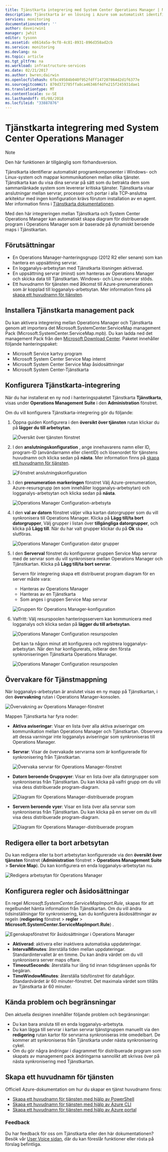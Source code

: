 ```yaml
---
title: Tjänstkarta integrering med System Center Operations Manager | Microsoft Docs
description: Tjänstkarta är en lösning i Azure som automatiskt identifierar programkomponenter i Windows- och Linux-system och mappar kommunikationen mellan olika tjänster. Den här artikeln beskrivs med hjälp av en Tjänstkarta att automatiskt skapa diagram för distribuerade program i Operations Manager.
services: monitoring
documentationcenter: ''
author: daveirwin1
manager: jwhit
editor: tysonn
ms.assetid: e8614a5a-9cf8-4c81-8931-896d358ad2cb
ms.service: monitoring
ms.devlang: na
ms.topic: article
ms.tgt_pltfrm: na
ms.workload: infrastructure-services
ms.date: 02/21/2017
ms.author: bwren;dairwin
ms.openlocfilehash: 6fbc49584b040f952fdff147207864d2d1f6377e
ms.sourcegitcommit: 870d372785ffa8ca46346f4dfe215f245931dae1
ms.translationtype: MT
ms.contentlocale: sv-SE
ms.lasthandoff: 05/08/2018
ms.locfileid: "33887876"
---
```

# <a name="service-map-integration-with-system-center-operations-manager"></a>Tjänstkarta integrering med System Center Operations Manager
  > [!NOTE]
  > Den här funktionen är tillgänglig som förhandsversion.
  > 
  
Tjänstkarta identifierar automatiskt programkomponenter i Windows- och Linux-system och mappar kommunikationen mellan olika tjänster. Tjänstkarta kan du visa dina servrar på sätt som du betrakta dem som sammanlänkade system som levererar kritiska tjänster. Tjänstkarta visar anslutningar mellan servrar, processer och portar i alla TCP-anslutna arkitektur med ingen konfiguration krävs förutom installation av en agent. Mer information finns i [Tjänstkarta dokumentationen]( monitoring-service-map.md).

Med den här integreringen mellan Tjänstkarta och System Center Operations Manager kan automatiskt skapa diagram för distribuerade program i Operations Manager som är baserade på dynamiskt beroende maps i Tjänstkartan.

## <a name="prerequisites"></a>Förutsättningar
* En Operations Manager-hanteringsgrupp (2012 R2 eller senare) som kan hantera en uppsättning servrar.
* En logganalys-arbetsytan med Tjänstkarta lösningen aktiverad.
* En uppsättning servrar (minst) som hanteras av Operations Manager och skicka data till Tjänstkartan. Windows- och Linux-servrar stöds.
* Ett huvudnamn för tjänsten med åtkomst till Azure-prenumerationen som är kopplad till logganalys-arbetsytan. Mer information finns på [skapa ett huvudnamn för tjänsten](#creating-a-service-principal).

## <a name="install-the-service-map-management-pack"></a>Installera Tjänstkarta management pack
Du kan aktivera integrering mellan Operations Manager och Tjänstkarta genom att importera det Microsoft.SystemCenter.ServiceMap management Pack (Microsoft.SystemCenter.ServiceMap.mpb). Du kan ladda ned det management Pack från den [Microsoft Download Center](https://www.microsoft.com/download/details.aspx?id=55763). Paketet innehåller följande hanteringspaket:
* Microsoft Service kartvy program
* Microsoft System Center Service Map internt
* Microsoft System Center Service Map åsidosättningar
* Microsoft System Center-Tjänstkarta

## <a name="configure-the-service-map-integration"></a>Konfigurera Tjänstkarta-integrering
När du har installerat en ny nod i hanteringspaketet Tjänstkarta **Tjänstkarta**, visas under **Operations Management Suite** i den **Administration** fönstret. 

Om du vill konfigurera Tjänstkarta-integrering gör du följande:

1. Öppna guiden Konfigurera i den **översikt över tjänsten** rutan klickar du på **lägger du till arbetsytan**.  

    ![Översikt över tjänsten fönstret](media/monitoring-service-map/scom-configuration.png)

2. I den **anslutningskonfiguration** , ange innehavarens namn eller ID, program-ID (användarnamn eller clientID) och lösenordet för tjänstens huvudnamn och klicka sedan på **nästa**. Mer information finns på [skapa ett huvudnamn för tjänsten](#creating-a-service-principal).

    ![Fönstret anslutningskonfiguration](media/monitoring-service-map/scom-config-spn.png)

3. I den **prenumeration markeringen** fönstret Välj Azure-prenumeration, Azure-resursgrupp (en som innehåller logganalys-arbetsytan) och logganalys-arbetsytan och klicka sedan på **nästa**.

    ![Operations Manager Configuration-arbetsyta](media/monitoring-service-map/scom-config-workspace.png)

4. I den **val av datorn** fönstret väljer vilka kartan datorgrupper som du vill synkronisera till Operations Manager. Klicka på **Lägg till/ta bort datorgrupper**, Välj grupper i listan över **tillgängliga datorgrupper**, och klicka på **Lägg till**.  När du har valt grupper klickar du på **Ok** ska slutföras.
    
    ![Operations Manager Configuration dator grupper](media/monitoring-service-map/scom-config-machine-groups.png)
    
5. I den **Serverval** fönstret du konfigurerar gruppen Service Map servrar med de servrar som du vill synkronisera mellan Operations Manager och Tjänstkartan. Klicka på **Lägg till/ta bort servrar**.   
    
    Servern för integrering skapa ett distribuerat program diagram för en server måste vara:

    * Hanteras av Operations Manager
    * Hanteras av en Tjänstkarta
    * Som anges i gruppen Service Map servrar

    ![Gruppen för Operations Manager-konfiguration](media/monitoring-service-map/scom-config-group.png)

6. Valfritt: Välj resurspoolen hanteringsservern kan kommunicera med logganalys och klicka sedan på **lägger du till arbetsytan**.

    ![Operations Manager Configuration resurspoolen](media/monitoring-service-map/scom-config-pool.png)

    Det kan ta någon minut att konfigurera och registrera logganalys-arbetsytan. När den har konfigurerats, initierar den första synkroniseringen Tjänstkarta Operations Manager.

    ![Operations Manager Configuration resurspoolen](media/monitoring-service-map/scom-config-success.png)


## <a name="monitor-service-map"></a>Övervakare för Tjänstmappning
När logganalys-arbetsytan är anslutet visas en ny mapp på Tjänstkartan, i den **övervakning** rutan i Operations Manager-konsolen.

![Övervakning av Operations Manager-fönstret](media/monitoring-service-map/scom-monitoring.png)

Mappen Tjänstkarta har fyra noder:
* **Aktiva aviseringar**: Visar en lista över alla aktiva aviseringar om kommunikation mellan Operations Manager och Tjänstkartan.  Observera att dessa varningar inte logganalys aviseringar som synkroniseras till Operations Manager. 

* **Servrar**: Visar de övervakade servrarna som är konfigurerade för synkronisering från Tjänstkartan.

    ![Övervaka servrar för Operations Manager-fönstret](media/monitoring-service-map/scom-monitoring-servers.png)

* **Datorn beroende Gruppvyer**: Visar en lista över alla datorgrupper som synkroniseras från Tjänstkartan. Du kan klicka på valfri grupp om du vill visa dess distribuerade program-diagram.

    ![Diagram för Operations Manager-distribuerade program](media/monitoring-service-map/scom-group-dad.png)

* **Servern beroende vyer**: Visar en lista över alla servrar som synkroniseras från Tjänstkartan. Du kan klicka på en server om du vill visa dess distribuerade program-diagram.

    ![Diagram för Operations Manager-distribuerade program](media/monitoring-service-map/scom-dad.png)

## <a name="edit-or-delete-the-workspace"></a>Redigera eller ta bort arbetsytan
Du kan redigera eller ta bort arbetsytan konfigurerade via den **översikt över tjänsten** fönstret (**Administration** fönstret > **Operations Management Suite**  >  **Service Map**). Du kan konfigurera en enda logganalys-arbetsytan nu.

![Redigera arbetsytan för Operations Manager](media/monitoring-service-map/scom-edit-workspace.png)

## <a name="configure-rules-and-overrides"></a>Konfigurera regler och åsidosättningar
En regel _Microsoft.SystemCenter.ServiceMapImport.Rule_, skapas för att regelbundet hämta information från Tjänstkartan. Om du vill ändra tidsinställningar för synkronisering, kan du konfigurera åsidosättningar av regeln (**redigering** fönstret > **regler** > **Microsoft.SystemCenter.ServiceMapImport.Rule**) .

![Egenskapsfönstret för åsidosättningar i Operations Manager](media/monitoring-service-map/scom-overrides.png)

* **Aktiverad**: aktivera eller inaktivera automatiska uppdateringar. 
* **IntervalMinutes**: återställa tiden mellan uppdateringar. Standardintervallet är en timme. Du kan ändra värdet om du vill synkronisera server maps oftare.
* **TimeoutSeconds**: återställa hur lång tid innan tidsgränsen uppnås för begäran. 
* **TimeWindowMinutes**: återställa tidsfönstret för datafrågor. Standardvärdet är 60 minuter-fönstret. Det maximala värdet som tillåts av Tjänstkarta är 60 minuter.

## <a name="known-issues-and-limitations"></a>Kända problem och begränsningar

Den aktuella designen innehåller följande problem och begränsningar:
* Du kan bara ansluta till en enda logganalys-arbetsyta.
* Du kan lägga till servrar i kartan servrar tjänstgruppen manuellt via den **redigering** rutan kartor för servrarna synkroniseras inte omedelbart.  De kommer att synkroniseras från Tjänstkarta under nästa synkronisering cykel.
* Om du gör några ändringar i diagrammet för distribuerade program som skapats av management pack ändringarna sannolikt att skrivas över på nästa synkronisering med Tjänstkartan.

## <a name="create-a-service-principal"></a>Skapa ett huvudnamn för tjänsten
Officiell Azure-dokumentation om hur du skapar en tjänst huvudnamn finns:
* [Skapa ett huvudnamn för tjänsten med hjälp av PowerShell](https://docs.microsoft.com/azure/azure-resource-manager/resource-group-authenticate-service-principal)
* [Skapa ett huvudnamn för tjänsten med hjälp av Azure CLI](https://docs.microsoft.com/azure/azure-resource-manager/resource-group-authenticate-service-principal-cli)
* [Skapa ett huvudnamn för tjänsten med hjälp av Azure portal](https://docs.microsoft.com/azure/azure-resource-manager/resource-group-create-service-principal-portal)

### <a name="feedback"></a>Feedback
Du har feedback för oss om Tjänstkarta eller den här dokumentationen? Besök vår [User Voice sidan](https://feedback.azure.com/forums/267889-log-analytics/category/184492-service-map), där du kan föreslår funktioner eller rösta på förslag befintliga.
